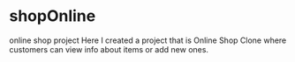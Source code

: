 # shopOnline
online shop project
Here I created a project that is Online Shop Clone where customers can view info about items or add new ones.
